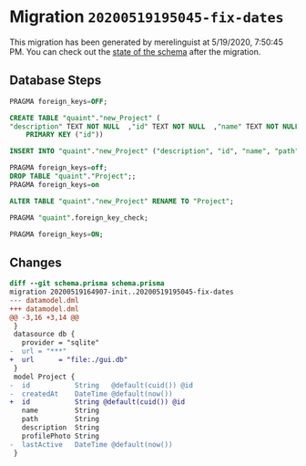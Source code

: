 # Migration `20200519195045-fix-dates`

This migration has been generated by merelinguist at 5/19/2020, 7:50:45 PM.
You can check out the [state of the schema](./schema.prisma) after the migration.

## Database Steps

```sql
PRAGMA foreign_keys=OFF;

CREATE TABLE "quaint"."new_Project" (
"description" TEXT NOT NULL  ,"id" TEXT NOT NULL  ,"name" TEXT NOT NULL  ,"path" TEXT NOT NULL  ,"profilePhoto" TEXT NOT NULL  ,
    PRIMARY KEY ("id"))

INSERT INTO "quaint"."new_Project" ("description", "id", "name", "path", "profilePhoto") SELECT "description", "id", "name", "path", "profilePhoto" FROM "quaint"."Project"

PRAGMA foreign_keys=off;
DROP TABLE "quaint"."Project";;
PRAGMA foreign_keys=on

ALTER TABLE "quaint"."new_Project" RENAME TO "Project";

PRAGMA "quaint".foreign_key_check;

PRAGMA foreign_keys=ON;
```

## Changes

```diff
diff --git schema.prisma schema.prisma
migration 20200519164907-init..20200519195045-fix-dates
--- datamodel.dml
+++ datamodel.dml
@@ -3,16 +3,14 @@
 }
 datasource db {
   provider = "sqlite"
-  url = "***"
+  url      = "file:./gui.db"
 }
 model Project {
-  id           String   @default(cuid()) @id
-  createdAt    DateTime @default(now())
+  id           String @default(cuid()) @id
   name         String
   path         String
   description  String
   profilePhoto String
-  lastActive   DateTime @default(now())
 }
```


